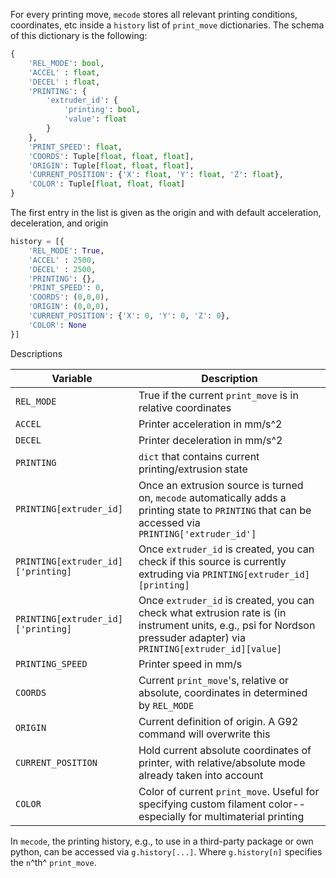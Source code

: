 For every printing move, `mecode` stores all relevant printing conditions, coordinates, etc inside a `history` list of `print_move` dictionaries. The schema of this dictionary is the following:

```python
{
    'REL_MODE': bool,
    'ACCEL' : float,
    'DECEL' : float,
    'PRINTING': {
        'extruder_id': {
            'printing': bool,
            'value': float
        }
    },
    'PRINT_SPEED': float,
    'COORDS': Tuple[float, float, float],
    'ORIGIN': Tuple[float, float, float],
    'CURRENT_POSITION': {'X': float, 'Y': float, 'Z': float},
    'COLOR': Tuple[float, float, float]
}
```

The first entry in the list is given as the origin and with default acceleration, deceleration, and origin

```python
history = [{
    'REL_MODE': True,
    'ACCEL' : 2500,
    'DECEL' : 2500,
    'PRINTING': {},
    'PRINT_SPEED': 0,
    'COORDS': (0,0,0),
    'ORIGIN': (0,0,0),
    'CURRENT_POSITION': {'X': 0, 'Y': 0, 'Z': 0},
    'COLOR': None
}]
```

Descriptions

| Variable | Description |
| -------- | ----------- |
| `REL_MODE` | True if the current `print_move` is in relative coordinates |
| `ACCEL` | Printer acceleration in mm/s^2 |
| `DECEL` | Printer deceleration in mm/s^2 |
| `PRINTING` | `dict` that contains current printing/extrusion state |
| `PRINTING[extruder_id]` | Once an extrusion source is turned on, `mecode` automatically adds a printing state to `PRINTING` that can be accessed via `PRINTING['extruder_id']` |
| `PRINTING[extruder_id]['printing]` | Once `extruder_id` is created, you can check if this source is currently extruding via `PRINTING[extruder_id][printing]` |
| `PRINTING[extruder_id]['printing]` | Once `extruder_id` is created, you can check what extrusion rate is (in instrument units, e.g., psi for Nordson pressuder adapter) via `PRINTING[extruder_id][value]` |
| `PRINTING_SPEED` | Printer speed in mm/s |
| `COORDS` | Current `print_move`'s, relative or absolute, coordinates in determined by `REL_MODE` |
| `ORIGIN` | Current definition of origin. A G92 command will overwrite this |
| `CURRENT_POSITION` | Hold current absolute coordinates of printer, with relative/absolute mode already taken into account |
| `COLOR` | Color of current `print_move`. Useful for specifying custom filament color--especially for multimaterial printing |

In `mecode`, the printing history, e.g., to use in a third-party package or own python, can be accessed via `g.history[...]`. Where `g.history[n]` specifies the `n`^th^ `print_move`.